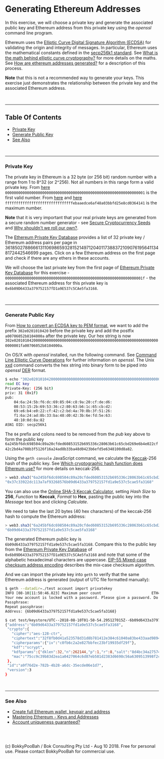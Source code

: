 # Generating Ethereum Addresses

In this exercise, we will choose a private key and generate the associated public key and Ethereum address from this private key using the *openssl* command line program.

Ethereum uses the [Elliptic Curve Digital Signature Algorithm (ECDSA)] for validating the origin and integrity of messages. In particular, Ethereum uses the mathematical constants defined in the [secp256k1 standard]. See [What is the math behind elliptic curve cryptography?] for more details on the maths. See [How are ethereum addresses generated?] for a description of this process.

**Note** that this is not a recommended way to generate your keys. This exercise just demonstrates the relationship between the private key and the associated Ethereum address.

<br />

<hr />

## Table Of Contents

* [Private Key](#private-key)
* [Generate Public Key](#generate-public-key)
* [See Also](#see-also)

<br />

<hr />

### Private Key

The private key in Ethereum is a 32 byte (or 256 bit) random number with a range from 1 to 8^32 (or 2^256). Not all numbers in this range form a valid private key. From [here](https://github.com/ethereum/go-ethereum/blob/cab1cff11cbcd4ff60f1a149deb71ec87413b487/crypto/crypto.go#L114-L116) `0000000000000000000000000000000000000000000000000000000000000001` is the first valid number. From [here](https://github.com/ethereum/go-ethereum/blob/cab1cff11cbcd4ff60f1a149deb71ec87413b487/crypto/crypto.go#L38) and [here](https://github.com/ethereum/go-ethereum/blob/cab1cff11cbcd4ff60f1a149deb71ec87413b487/crypto/crypto.go#L110-L112) `fffffffffffffffffffffffffffffffebaaedce6af48a03bbfd25e8cd0364141` is the maximum number.

**Note** that it is very important that your real private keys are generated from a secure random number generator - see [Secure Cryptocurrency Seeds] and [Why shouldn't we roll our own?].

The [Ethereum Private Key Database] provides a list of 32 private key / Ethereum address pairs per page in  3618502788666131106986593281521497120401173883721090761956411348172442546699 pages. Click on a few Ethereum address on the first page and check if there are any ethers in these accounts.

We will choose the last private key from the first page of [Ethereum Private Key Database] for this exercise - `000000000000000000000000000000000000000000000000000000000000001f` - the associated Ethereum address for this private key is `0x6b09D6433a379752157fD1a9E537c5CAe5fa3168`.

<br />

<hr />

### Generate Public Key

From [How to convert an ECDSA key to PEM format], we want to add the prefix `302e0201010420` before the private key and add the postfix `a00706052b8104000a` after the private key. Our hex string is now `302e0201010420000000000000000000000000000000000000000000000000000000000000001fa00706052b8104000a`.

On OS/X with *openssl* installed, run the following command. See [Command Line Elliptic Curve Operations] for further information on *openssl*. The Unix [xxd](https://www.systutorials.com/docs/linux/man/1-xxd/) command converts the hex string into binary form to be piped into *openssl* [DER](https://wiki.openssl.org/index.php/DER) format.

```bash
$ echo "302e0201010420000000000000000000000000000000000000000000000000000000000000001fa00706052b8104000a" | xxd -r -p - | openssl ec -inform der -noout -text
read EC key
Private-Key: (256 bit)
priv: 31 (0x1f)
pub: 
    04:6a:24:5b:f6:dc:69:85:04:c8:9a:20:cf:de:d6:
    08:53:15:2b:69:53:36:c2:80:63:b6:1c:65:cb:d2:
    69:e6:b4:e0:22:cf:42:c2:bd:4a:70:8b:3f:51:26:
    f1:6a:24:ad:8b:33:ba:48:d0:42:3b:6e:fd:5e:63:
    48:10:0d:8a:82
ASN1 OID: secp256k1
```

The `04` prefix and colons need to be removed from the *pub* key above to form the public key `6a245bf6dc698504c89a20cfded60853152b695336c28063b61c65cbd269e6b4e022cf42c2bd4a708b3f5126f16a24ad8b33ba48d0423b6efd5e6348100d8a82`.

Using the `geth console` JavaScript command, we calculate the [Keccak]-256 hash of the public key. See [Which cryptographic hash function does Ethereum use?] for more details on keccak-256.

```javascript
> web3.sha3("6a245bf6dc698504c89a20cfded60853152b695336c28063b61c65cbd269e6b4e022cf42c2bd4a708b3f5126f16a24ad8b33ba48d0423b6efd5e6348100d8a82", {encoding: 'hex'});
"0x37c33922dc113a7af93268576b09d6433a379752157fd1a9e537c5cae5fa3168"
```

You can also use the [Online SHA-3 Keccak Calculator], setting *Hash Size* to **256**, *Function* to **Keccak**, *Format* to **Hex**, pasting the public key into the *Message* text box and clicking *Calculate*.

We need to take the last 20 bytes (40 hex characters) of the keccak-256 hash to compute the Ethereum address:

```javascript
> web3.sha3("6a245bf6dc698504c89a20cfded60853152b695336c28063b61c65cbd269e6b4e022cf42c2bd4a708b3f5126f16a24ad8b33ba48d0423b6efd5e6348100d8a82", {encoding: 'hex'}).substring(26);
"6b09d6433a379752157fd1a9e537c5cae5fa3168"
```

The generated Ethereum public key is `6b09d6433a379752157fd1a9e537c5cae5fa3168`. Compare this to the public key from the [Ethereum Private Key Database] of `0x6b09D6433a379752157fD1a9E537c5CAe5fa3168` and note that some of the alphabetic hexadecimal characters are uppercase. [EIP-55 Mixed-case checksum address encoding] describes the mix-case checksum algorithm.

And we can import the private key into `geth` to verify that the same Ethereum address is generated (output of UTC file formatted manually):

```bash
$ geth --datadir=./test account import privatekey
INFO [08-10|11:50:46.823] Maximum peer count                       ETH=25 LES=0 total=25
Your new account is locked with a password. Please give a password. Do not forget this password.
Passphrase: 
Repeat passphrase: 
Address: {6b09d6433a379752157fd1a9e537c5cae5fa3168}

$ cat test/keystore/UTC--2018-08-10T01-50-54.295127015Z--6b09d6433a379752157fd1a9e537c5cae5fa3168 
{"address":"6b09d6433a379752157fd1a9e537c5cae5fa3168",
 "crypto":{
   "cipher":"aes-128-ctr",
   "ciphertext":"32f8fb0d41a523578d31d8b781412e384c61040a83be433aad98941dc03ba3ed",
   "cipherparams":{"iv":"c0fb6c2a2e827bbfec23bf19935df29f"},
   "kdf":"scrypt",
   "kdfparams":{"dklen":32,"n":262144,"p":1,"r":8,"salt":"8d4bc34a27574b8e208031e50f2c5ad6c7a9b0a3984ec4d11c7d2adf26a84f84"},
   "mac":"75cc9c39b83d2ea1a0427064c6d87eb581d2383d6698c56a6309513998f2c039"
 },
 "id":"a9f76d2e-782b-4b28-a6dc-35ecde06e1d7",
 "version":3
}
```

<br />

<hr />

### See Also

* [Create full Ethereum wallet, keypair and address](https://kobl.one/blog/create-full-ethereum-keypair-and-address/)
* [Mastering Ethereum - Keys and Addresses](https://github.com/ethereumbook/ethereumbook/blob/develop/keys-addresses.asciidoc)
* [Account uniqueness guaranteed?](https://ethereum.stackexchange.com/a/4300/1268)

<br />

<br />

(c) BokkyPooBah / Bok Consulting Pty Ltd - Aug 10 2018. Free for personal use. Please contact BokkyPooBah for commercial use.

[Ethereum Private Key Database]: https://ethdir.io/
[Elliptic Curve Digital Signature Algorithm (ECDSA)]: https://en.wikipedia.org/wiki/Elliptic_Curve_Digital_Signature_Algorithm
[secp256k1 standard]: http://www.secg.org/sec2-v2.pdf
[Secp256k1]: https://en.bitcoin.it/wiki/Secp256k1
[What is the math behind elliptic curve cryptography?]: https://hackernoon.com/what-is-the-math-behind-elliptic-curve-cryptography-f61b25253da3
[How to convert an ECDSA key to PEM format]: https://stackoverflow.com/a/48102827
[How are ethereum addresses generated?]: https://ethereum.stackexchange.com/a/3619/1268
[EIP-55 Mixed-case checksum address encoding]: https://github.com/ethereum/EIPs/blob/master/EIPS/eip-55.md
[Online SHA-3 Keccak Calculator]: https://leventozturk.com/engineering/sha3/
[Keccak]: https://keccak.team/keccak.html
[Which cryptographic hash function does Ethereum use?]: https://ethereum.stackexchange.com/questions/550/which-cryptographic-hash-function-does-ethereum-use
[Command Line Elliptic Curve Operations]: https://wiki.openssl.org/index.php/Command_Line_Elliptic_Curve_Operations
[Why shouldn't we roll our own?]: https://security.stackexchange.com/questions/18197/why-shouldnt-we-roll-our-own
[Secure Cryptocurrency Seeds]: https://medium.com/@peterryszkiewicz/secure-cryptocurrency-seeds-fdd99f39df7e